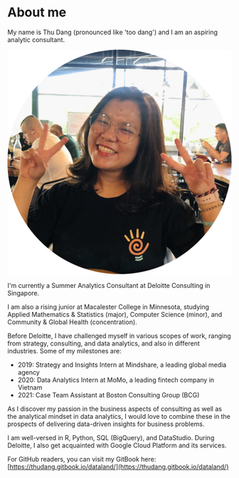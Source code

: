 # About me

My name is Thu Dang \(pronounced like 'too dang'\) and I am an aspiring analytic consultant.

![](.gitbook/assets/thu-.png)

I'm currently a Summer Analytics Consultant at Deloitte Consulting in Singapore.

I am also a rising junior at Macalester College in Minnesota, studying Applied Mathematics & Statistics \(major\), Computer Science \(minor\), and Community & Global Health \(concentration\).

Before Deloitte, I have challenged myself in various scopes of work, ranging from strategy, consulting, and data analytics, and also in different industries. Some of my milestones are:

* 2019: Strategy and Insights Intern at Mindshare, a leading global media agency 
* 2020: Data Analytics Intern at MoMo, a leading fintech company in Vietnam
* 2021: Case Team Assistant at Boston Consulting Group \(BCG\)

As I discover my passion in the business aspects of consulting as well as the analytical mindset in data analytics, I would love to combine these in the prospects of delivering data-driven insights for business problems.

I am well-versed in R, Python, SQL \(BigQuery\), and DataStudio. During Deloitte, I also get acquainted with Google Cloud Platform and its services.

For GitHub readers, you can visit my GitBook here: [https://thudang.gitbook.io/dataland/](https://thudang.gitbook.io/dataland/)


